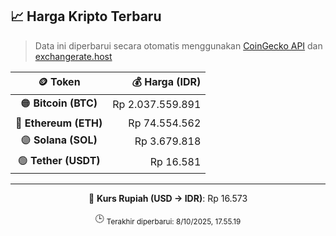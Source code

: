 

<!-- HARGA_KRIPTO -->
## 📈 Harga Kripto Terbaru

> Data ini diperbarui secara otomatis menggunakan [CoinGecko API](https://www.coingecko.com/) dan [exchangerate.host](https://exchangerate.host/)

<div align="center">

| 🪙 Token | 💰 Harga (IDR) |
|:------:|---------------:|
| 🟠 **Bitcoin (BTC)**   | Rp 2.037.559.891 |
| 🔵 **Ethereum (ETH)**  | Rp 74.554.562 |
| 🟣 **Solana (SOL)**    | Rp 3.679.818 |
| 🟢 **Tether (USDT)**   | Rp 16.581 |

---

💱 **Kurs Rupiah (USD → IDR)**: Rp 16.573

🕒 <sub>Terakhir diperbarui: 8/10/2025, 17.55.19</sub>

</div>
<!-- /HARGA_KRIPTO -->